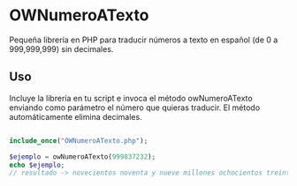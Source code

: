 # OWNumeroATexto
Pequeña librería en PHP para traducir números a texto en español (de 0 a 999,999,999) sin decimales.

## Uso

Incluye la librería en tu script e invoca el método owNumeroATexto enviando como parámetro el número que quieras traducir. El método automáticamente elimina decimales.

```php

include_once("OWNumeroATexto.php");

$ejemplo = owNumeroATexto(999837232);
echo $ejemplo;
// resultado -> novecientos noventa y nueve millones ochocientos treinta y siete mil doscientos treinta y dos


```
